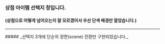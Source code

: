 ### 상점 아이템 선택지 창입니다.
#### (상점으로 어떻게 넘어오는지 잘 모르겠어서 우선 단색 배경만 깔았습니다.)
<hr/>
##### _선택지 3개에 단순히 장면(scene) 전환만 구현되었습니다._
